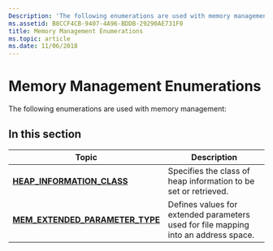 ```yaml
---
Description: 'The following enumerations are used with memory management:'
ms.assetid: B8CCF4CB-9407-4A96-BDDB-29290AE731F0
title: Memory Management Enumerations
ms.topic: article
ms.date: 11/06/2018
---
```


# Memory Management Enumerations

The following enumerations are used with memory management:

## In this section

| Topic                                                                 | Description                                                                 |
|-----------------------------------------------------------------------|-----------------------------------------------------------------------------|
| [**HEAP\_INFORMATION\_CLASS**](/windows/desktop/api/winnt/ne-winnt-heap_information_class) | Specifies the class of heap information to be set or retrieved. |
| [**MEM\_EXTENDED\_PARAMETER\_TYPE**](/windows/desktop/api/WinNT/ne-winnt-mem_extended_parameter_type) | Defines values for extended parameters used for file mapping into an address space. |
